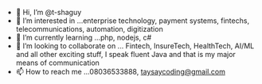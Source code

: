 - 👋 Hi, I’m @t-shaguy
- 👀 I’m interested in ...enterprise technology, payment systems, fintechs, telecommunications, automation, digitization
- 🌱 I’m currently learning ...php, nodejs, c#
- 💞️ I’m looking to collaborate on ... Fintech, InsureTech, HealthTech, AI/ML and all other exciting stuff, I speak fluent Java and that is my major means of communication
- 📫 How to reach me ...08036533888, taysaycoding@gmail.com

<!---
t-shaguy/t-shaguy is a ✨ special ✨ repository because its `README.md` (this file) appears on your GitHub profile.
You can click the Preview link to take a look at your changes.
--->
